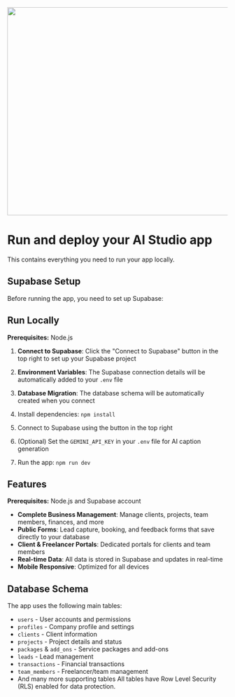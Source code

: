 <div align="center">
<img width="1200" height="475" alt="GHBanner" src="https://github.com/user-attachments/assets/0aa67016-6eaf-458a-adb2-6e31a0763ed6" />
</div>

# Run and deploy your AI Studio app

This contains everything you need to run your app locally.

## Supabase Setup

Before running the app, you need to set up Supabase:
## Run Locally

**Prerequisites:**  Node.js

1. **Connect to Supabase**: Click the "Connect to Supabase" button in the top right to set up your Supabase project
2. **Environment Variables**: The Supabase connection details will be automatically added to your `.env` file
3. **Database Migration**: The database schema will be automatically created when you connect

1. Install dependencies:
   `npm install`
2. Connect to Supabase using the button in the top right
3. (Optional) Set the `GEMINI_API_KEY` in your `.env` file for AI caption generation
3. Run the app:
   `npm run dev`

## Features
**Prerequisites:** Node.js and Supabase account
- **Complete Business Management**: Manage clients, projects, team members, finances, and more
- **Public Forms**: Lead capture, booking, and feedback forms that save directly to your database
- **Client & Freelancer Portals**: Dedicated portals for clients and team members
- **Real-time Data**: All data is stored in Supabase and updates in real-time
- **Mobile Responsive**: Optimized for all devices
## Database Schema
The app uses the following main tables:
- `users` - User accounts and permissions
- `profiles` - Company profile and settings
- `clients` - Client information
- `projects` - Project details and status
- `packages` & `add_ons` - Service packages and add-ons
- `leads` - Lead management
- `transactions` - Financial transactions
- `team_members` - Freelancer/team management
- And many more supporting tables
All tables have Row Level Security (RLS) enabled for data protection.
